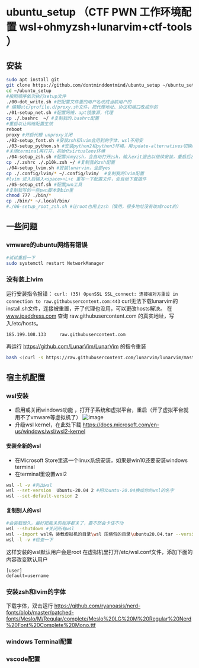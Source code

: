 # ubuntu_setup （CTF PWN 工作环境配置 wsl+ohmyzsh+lunarvim+ctf-tools ）

## 安装
```bash
sudo apt install git
git clone https://github.com/dontminddontmind/ubuntu_setup ~/ubuntu_setup
cd ~/ubuntu_setup
#按照顺序依次执行setup文件
./00-dot_write.sh #把配置文件里的用户名改成当前用户的
# 编辑etc/profile.d/proxy.sh文件，把代理地址、协议和端口改成你的
./01-setup_net.sh #配置网络，apt镜像源，代理
cp ./.bashrc  ~/ #复制我的.bashrc配置
#重启以让网络配置生效
reboot
proxy #开启代理 unproxy关闭
./02-setup_font.sh #安装zsh和lvim会用到的字体，wsl不用安
./03-setup_python.sh #安装python2和python3环境，用update-alternatives切换版本
#关闭terminal再打开，初始化virtualenv环境
./04-setup_zsh.sh #配置ohmyzsh，会自动打开zsh，输入exit退出以继续安装，重启后zsh会变成默认shell
cp ./.zshrc ./.p10k.zsh ~/ #复制我的zsh配置
./04-setup_lvim.sh #安装lunarvim，全部yes
cp ./.config/lvim/* ~/.config/lvim/  #复制我的lvim配置
#lvim 进入后输入<space>+L+c 重写一下配置文件，会自动下载插件
./05-setup_ctf.sh #配置pwn工具
#复制我写的一些pwn脚本到bin里
chmod 777 ./bin/*
cp ./bin/* ~/.local/bin/
#./06-setup_root_zsh.sh #让root也用上zsh（慎用，很多地址没有改成root的）
```
## 一些问题
### vmware的ubuntu网络有错误
```bash
#试试重启一下
sudo systemctl restart NetworkManager
```
### 没有装上lvim 
运行安装指令报错：
`curl: (35) OpenSSL SSL_connect: 连接被对方重设 in connection to raw.githubusercontent.com:443`
curl无法下载lunarvim的install.sh文件，连接被重置，开了代理也没用，可以更改hosts解决。
在 www.ipaddress.com 查询 raw.githubusercontent.com 的真实地址，写入/etc/hosts。
```
185.199.108.133     raw.githubusercontent.com
```
再运行 https://github.com/LunarVim/LunarVim 的指令重装
```bash
bash <(curl -s https://raw.githubusercontent.com/lunarvim/lunarvim/master/utils/installer/install.sh)
```
## 宿主机配置
### wsl安装
* 启用或关闭windows功能 ，打开子系统和虚拟平台，重启（开了虚拟平台就用不了vmware等虚拟机了）
![image](https://user-images.githubusercontent.com/39674475/190902178-a5cf4246-1aa2-4914-a391-666b75299e84.png)
* 升级wsl kernel，在此处下载 https://docs.microsoft.com/en-us/windows/wsl/wsl2-kernel
#### 安装全新的wsl
* 在Microsoft Store里选一个linux系统安装，如果是win10还要安装windows terminal
* 在terminal里设置wsl2
```bash
wsl -l -v #列出wsl
wsl --set-version  Ubuntu-20.04 2 #把Ubuntu-20.04换成你的wsl的名字
wsl --set-default-version 2
```
#### 复制别人的wsl
```bash
#会装载很久，最好把能关的程序都关了，要不然会卡住不动
wsl --shutdown #关闭所有wsl
wsl --import wsl名 装载虚拟机的目录\wsl 压缩包的目录\ubuntu20.04.tar --version 2
wsl -l -v #检查一下
```
这样安装的wsl默认用户会是root
在虚拟机里打开/etc/wsl.conf文件，添加下面的内容改变默认用户
```
[user]
default=username
```
### 安装zsh和lvim的字体
下载字体，双击运行
https://github.com/ryanoasis/nerd-fonts/blob/master/patched-fonts/Meslo/M/Regular/complete/Meslo%20LG%20M%20Regular%20Nerd%20Font%20Complete%20Mono.ttf
### windows Terminal配置

### vscode配置

